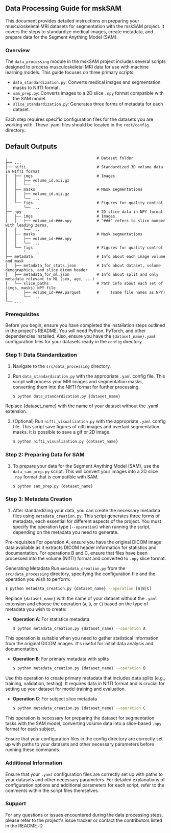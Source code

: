 ## Data Processing Guide for mskSAM
This document provides detailed instructions on preparing your musculoskeletal MRI datasets for segmentation with the mskSAM project. It covers the steps to standardize medical images, create metadata, and prepare data for the Segment Anything Model (SAM).

### Overview
The `data_processing` module in the mskSAM project includes several scripts designed to process musculoskeletal MRI data for use with machine learning models. This guide focuses on three primary scripts:

- `data_standardization.py`: Converts medical images and segmentation masks to NIfTI format.
- `sam_prep.py`: Converts images to a 2D slice `.npy` format compatible with the SAM model.
- `slice_standardization.py`: Generates three forms of metadata for each dataset.

Each step requires specific configuration files for the datasets you are working with. These .yaml files should be located in the `root/config` directory.

## Default Outputs
```
.                                       # Dataset folder
├── ...
├── nifti                               # Standardized 3D volume data in NIfTI format
│   ├── imgs                            # Images
│   │   ├── volume_id.nii.gz               
│   │   └── ...                            
│   ├── masks                           # Mask segmentations 
│   │   ├── volume_id.nii.gz               
│   │   └── ...                              
│   └── figs                            # Figures for quality control 
│       └── ...                              
├── npy                                 # 2D slice data in NPY format
│   ├── imgs                            # Images. 
│   │   ├── volume_id-###.npy           # "###" refers to slice number with leading zeros.
│   │   └── ...                            
│   ├── masks                           # Mask segmentations 
│   │   ├── volume_id-###.npy           
│   │   └── ...                         
│   └── figs                            # Figures for quality control 
│       └── ...                         
├── metadata                            # Info about each image volume and mask
│   ├── metadata_for_stats.json         # Info about dataset, volume demographics, and slice dicom header 
│   ├── metadata_for_ml.json            # Info about split and only metadata relevant to ML (sex, age, ...)
│   └── slice_paths                     # Path info about each set of (imgs, masks) NPY file 
│       ├── volume_id-###.parquet       #     (same file names as NPY)
│       └── ...                            
└── ...
```

### Prerequisites
Before you begin, ensure you have completed the installation steps outlined in the project's README. You will need Python, PyTorch, and other dependencies installed. Also, ensure you have the `{dataset_name}.yaml` configuration files for your datasets ready in the `config` directory. 

### Step 1: Data Standardization
1. Navigate to the `src/data_processing` directory.
2. Run `data_standardization.py` with the appropriate `.yaml` config file. This script will process your MRI images and segmentation masks, converting them into the NIfTI format for further processing.

    ```bash
    $ python data_standardization.py {dataset_name}
    ```

Replace {dataset_name} with the name of your dataset without the .yaml extension.

3. (Optional) Run `nifti_visualization.py` with the appropriate `.yaml` config file. This script save figures of nifti images and overlaid segmentation masks. It is possible to save a gif or 2D image.

    ```bash
    $ python nifti_visualization.py {dataset_name}
    ```

### Step 2: Preparing Data for SAM
1. To prepare your data for the Segment Anything Model (SAM), use the `data_sam_prep.py` script. This will convert your images into a 2D slice 
`.npy` format that is compatible with SAM.

    ```bash
    $ python sam_prep.py {dataset_name}
    ```

### Step 3: Metadata Creation
1. After standardizing your data, you can create the necessary metadata files using `metadata_creation.py`. This script generates three forms of metadata, each essential for different aspects of the project. You must specify the operation type (`--operation`) when running the script, depending on the metadata you need to generate.

Pre-requisites
For operation A, ensure you have the original DICOM image data available as it extracts DICOM header information for statistics and documentation.
For operations B and C, ensure that files have been processed into the volume (NIfTI) format and converted to `.npy` slice format.

Generating Metadata
Run `metadata_creation.py` from the `src/data_processing` directory, specifying the configuration file and the operation you wish to perform:

```bash
$ python metadata_creation.py {dataset_name} --operation [A|B|C]
```

Replace `{dataset_name}` with the name of your dataset without the `.yaml` extension and choose the operation (`A`, `B`, or `C`) based on the type of metadata you wish to create:

- **Operation A**: For statistics metadata

    ```bash
    $ python metadata_creation.py {dataset_name} --operation A
    ```

This operation is suitable when you need to gather statistical information from the original DICOM images. It's useful for initial data analysis and documentation.

- **Operation B**: For primary metadata with splits

    ```bash
    $ python metadata_creation.py {dataset_name} --operation B
    ```

Use this operation to create primary metadata that includes data splits (e.g., training, validation, testing). It requires data in NIfTI format and is crucial for setting up your dataset for model training and evaluation.

- **Operation C**: For subject slice metadata

    ```bash
    $ python metadata_creation.py {dataset_name} --operation C
    ```

This operation is necessary for preparing the dataset for segmentation tasks with the SAM model, converting volume data into a slice-based `.npy` format for each subject.

Ensure that your configuration files in the config directory are correctly set up with paths to your datasets and other necessary parameters before running these commands.

### Additional Information
Ensure that your `.yaml` configuration files are correctly set up with paths to your datasets and other necessary parameters.
For detailed explanations of configuration options and additional parameters for each script, refer to the comments within the script files themselves.

### Support
For any questions or issues encountered during the data processing steps, please refer to the project's issue tracker or contact the contributors listed in the README :D